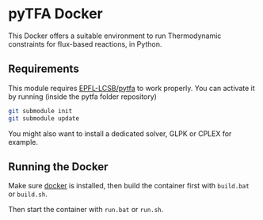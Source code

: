 # pyTFA Docker

This Docker offers a suitable environment to run Thermodynamic constraints for flux-based reactions, in Python.

## Requirements

This module requires [EPFL-LCSB/pytfa](https://github.com/EPFL-LCSB/pytfa) to work properly. You can activate it by running (inside the pytfa folder repository)
```bash
git submodule init
git submodule update
```
You might also want to install a dedicated solver, GLPK or CPLEX for example.

## Running the Docker

Make sure [docker](https://www.docker.com/) is installed, then build the container first
with `build.bat` or `build.sh`.

Then start the container with `run.bat` or `run.sh`.

